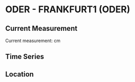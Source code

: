 # ODER - FRANKFURT1 (ODER)

## Current Measurement

Current measurement: <Value topic="rivers/pegel-online/ODER/FRANKFURT1 (ODER)/measurementValue"/> cm

## Time Series

<TimeSeries topic="rivers/pegel-online/ODER/FRANKFURT1 (ODER)/measurementValue" period="week" />

## Location

<WorldMap>
  <Marker lat="52.35780644921042" lon="14.551731519796453" labelTopic="rivers/pegel-online/ODER/FRANKFURT1 (ODER)" />
</WorldMap>
